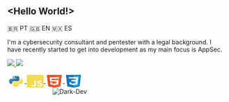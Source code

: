 ## <Hello World!>

🇧🇷 PT
🇬🇧 EN
🇲🇽 ES

I'm a cybersecurity consultant and pentester with a legal background. I have recently started to get into development as my main focus is AppSec.

 <a href="https://github.com/julio-cfa">
  <img height="180em" src="https://github-readme-stats.vercel.app/api?username=julio-cfa&show_icons=true&theme=dark&include_all_commits=true&count_private=true"/>
  <img height="180em" src="https://github-readme-stats.vercel.app/api/top-langs/?username=julio-cfa&layout=compact&langs_count=7&theme=dark"/>
</div>
<div style="display: inline_block"><br>
  <img align="center" alt="Rafa-Python" height="30" width="40" src="https://raw.githubusercontent.com/devicons/devicon/master/icons/python/python-original.svg">
  <img align="center" alt="Rafa-Js" height="30" width="40" src="https://raw.githubusercontent.com/devicons/devicon/master/icons/javascript/javascript-plain.svg">
  <img align="center" alt="Rafa-HTML" height="30" width="40" src="https://raw.githubusercontent.com/devicons/devicon/master/icons/html5/html5-original.svg">
  <img align="center" alt="Rafa-CSS" height="30" width="40" src="https://raw.githubusercontent.com/devicons/devicon/master/icons/css3/css3-original.svg">

  <!-- <img align="right" height="250px" width="250px" alt="Rafa-yoda" src="https://media0.giphy.com/media/L8K62iTDkzGX6/giphy.gif"> -->
  <img align="right" height="300px" width="400px" alt="Dark-Dev" src="https://cdn.dribbble.com/users/2131993/screenshots/4948736/thoughtworks-gif_dribbble.gif">
